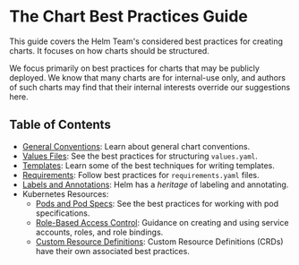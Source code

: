 # The Chart Best Practices Guide

This guide covers the Helm Team's considered best practices for creating charts.
It focuses on how charts should be structured.

We focus primarily on best practices for charts that may be publicly deployed.
We know that many charts are for internal-use only, and authors of such charts
may find that their internal interests override our suggestions here.

## Table of Contents

- [General Conventions](./#general-conventions): Learn about general chart conventions.
- [Values Files](./#values): See the best practices for structuring `values.yaml`.
- [Templates](./#templates): Learn some of the best techniques for writing templates.
- [Requirements](./#requirements-files): Follow best practices for `requirements.yaml` files.
- [Labels and Annotations](./#labels-and-annotations): Helm has a _heritage_ of labeling and annotating.
- Kubernetes Resources:
	- [Pods and Pod Specs](./#pods-and-podtemplates): See the best practices for working with pod specifications.
	- [Role-Based Access Control](./#role-based-access-control): Guidance on creating and using service accounts, roles, and role bindings.
	- [Custom Resource Definitions](./#custom-resource-definitions): Custom Resource Definitions (CRDs) have their own associated best practices.

